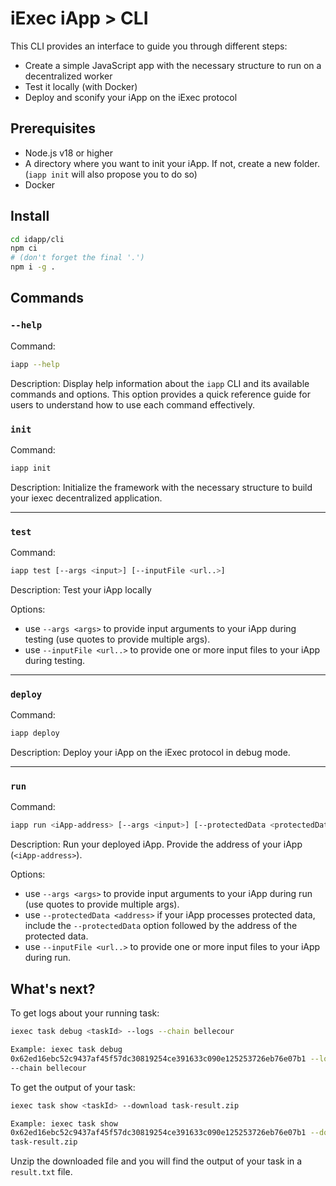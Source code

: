 # iExec iApp > CLI

This CLI provides an interface to guide you through different steps:

- Create a simple JavaScript app with the necessary structure to run on a
  decentralized worker
- Test it locally (with Docker)
- Deploy and sconify your iApp on the iExec protocol

## Prerequisites

- Node.js v18 or higher
- A directory where you want to init your iApp. If not, create a new folder.
  (`iapp init` will also propose you to do so)
- Docker

## Install

```sh
cd idapp/cli
npm ci
# (don't forget the final '.')
npm i -g .
```

## Commands

### `--help`

Command:

```sh
iapp --help
```

Description: Display help information about the `iapp` CLI and its available
commands and options. This option provides a quick reference guide for users to
understand how to use each command effectively.

### `init`

Command:

```sh
iapp init
```

Description: Initialize the framework with the necessary structure to build your
iexec decentralized application.

---

### `test`

Command:

```sh
iapp test [--args <input>] [--inputFile <url..>]
```

Description: Test your iApp locally

Options:

- use `--args <args>` to provide input arguments to your iApp during testing
  (use quotes to provide multiple args).
- use `--inputFile <url..>` to provide one or more input files to your iApp
  during testing.

---

### `deploy`

Command:

```sh
iapp deploy
```

Description: Deploy your iApp on the iExec protocol in debug mode.

---

### `run`

Command:

```sh
iapp run <iApp-address> [--args <input>] [--protectedData <protectedData-address>] [--inputFile <url..>]
```

Description: Run your deployed iApp. Provide the address of your iApp
(`<iApp-address>`).

Options:

- use `--args <args>` to provide input arguments to your iApp during run (use
  quotes to provide multiple args).
- use `--protectedData <address>` if your iApp processes protected data, include
  the `--protectedData` option followed by the address of the protected data.
- use `--inputFile <url..>` to provide one or more input files to your iApp
  during run.

## What's next?

To get logs about your running task:

```sh
iexec task debug <taskId> --logs --chain bellecour

Example: iexec task debug
0x62ed16ebc52c9437af45f57dc30819254ce391633c090e125253726eb76e07b1 --logs
--chain bellecour
```

To get the output of your task:

```sh
iexec task show <taskId> --download task-result.zip

Example: iexec task show
0x62ed16ebc52c9437af45f57dc30819254ce391633c090e125253726eb76e07b1 --download
task-result.zip
```

Unzip the downloaded file and you will find the output of your task in a
`result.txt` file.
